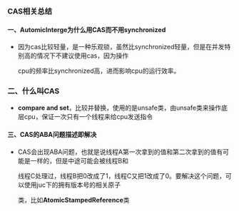 ### CAS相关总结

#### 一、AutomicInterge为什么用CAS而不用synchronized

* 因为cas比较轻量，是一种乐观锁，虽然比synchronized轻量，但是在并发特别高的情况下不建议使用cas，因为操作

  cpu的频率比synchronized高，进而影响cpu的运行效率。

### 二、什么叫CAS

* **compare and set**，比较并替换，使用的是unsafe类，由unsafe类来操作底层cpu，保证一次只有一个线程来给cpu发送指令

#### 三、CAS的ABA问题描述即解决

* CAS会出现ABA问题，也就是说线程A第一次拿到的值和第二次拿到的值有可能是一样的，但是中途可能会被线程B和

  线程C处理过，线程B把0改成了1，线程C又把1改成了0。要解决这个问题，可以使用juc下的拥有版本号的相关原子

  类，比如**AtomicStampedReference**类
